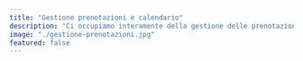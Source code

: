 ```yaml
---
title: "Gestione prenotazioni e calendario"
description: "Ci occupiamo interamente della gestione delle prenotazioni, dalla conferma alla sincronizzazione del calendario, assicurando un flusso costante e organizzato di ospiti."
image: "./gestione-prenotazioni.jpg"
featured: false
---
```

